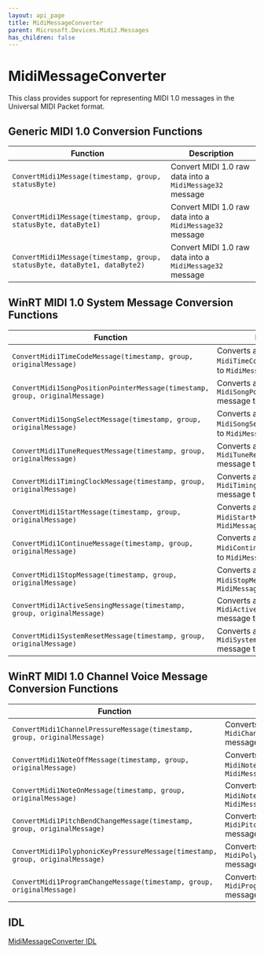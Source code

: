 ```yaml
---
layout: api_page
title: MidiMessageConverter
parent: Microsoft.Devices.Midi2.Messages
has_children: false
---
```


# MidiMessageConverter

This class provides support for representing MIDI 1.0 messages in the Universal MIDI Packet format.

## Generic MIDI 1.0 Conversion Functions

| Function | Description |
| --------------- | ----------- |
| `ConvertMidi1Message(timestamp, group, statusByte)` | Convert MIDI 1.0 raw data into a `MidiMessage32` message |
| `ConvertMidi1Message(timestamp, group, statusByte, dataByte1)` | Convert MIDI 1.0 raw data into a `MidiMessage32` message |
| `ConvertMidi1Message(timestamp, group, statusByte, dataByte1, dataByte2)` | Convert MIDI 1.0 raw data into a `MidiMessage32` message |

## WinRT MIDI 1.0 System Message Conversion Functions

| Function | Description |
| --------------- | ----------- |
| `ConvertMidi1TimeCodeMessage(timestamp, group, originalMessage)` | Converts a WinRT MIDI 1.0 `MidiTimeCodeMessage` message to `MidiMessage32`|
| `ConvertMidi1SongPositionPointerMessage(timestamp, group, originalMessage)` | Converts a WinRT MIDI 1.0 `MidiSongPositionPointerMessage` message to `MidiMessage32`|
| `ConvertMidi1SongSelectMessage(timestamp, group, originalMessage)` | Converts a WinRT MIDI 1.0 `MidiSongSelectMessage` message to `MidiMessage32`|
| `ConvertMidi1TuneRequestMessage(timestamp, group, originalMessage)` | Converts a WinRT MIDI 1.0 `MidiTuneRequestMessage` message to `MidiMessage32`|
| `ConvertMidi1TimingClockMessage(timestamp, group, originalMessage)` | Converts a WinRT MIDI 1.0 `MidiTimingClockMessage` message to `MidiMessage32`|
| `ConvertMidi1StartMessage(timestamp, group, originalMessage)` | Converts a WinRT MIDI 1.0 `MidiStartMessage` message to `MidiMessage32`|
| `ConvertMidi1ContinueMessage(timestamp, group, originalMessage)` | Converts a WinRT MIDI 1.0 `MidiContinueMessage` message to `MidiMessage32`|
| `ConvertMidi1StopMessage(timestamp, group, originalMessage)` | Converts a WinRT MIDI 1.0 `MidiStopMessage` message to `MidiMessage32`|
| `ConvertMidi1ActiveSensingMessage(timestamp, group, originalMessage)` | Converts a WinRT MIDI 1.0 `MidiActiveSensingMessage` message to `MidiMessage32`|
| `ConvertMidi1SystemResetMessage(timestamp, group, originalMessage)` | Converts a WinRT MIDI 1.0 `MidiSystemResetMessage` message to `MidiMessage32`|

## WinRT MIDI 1.0 Channel Voice Message Conversion Functions

| Function | Description |
| --------------- | ----------- |
| `ConvertMidi1ChannelPressureMessage(timestamp, group, originalMessage)` | Converts a WinRT MIDI 1.0 `MidiChannelPressureMessage` message to `MidiMessage32`|
| `ConvertMidi1NoteOffMessage(timestamp, group, originalMessage)` | Converts a WinRT MIDI 1.0 `MidiNoteOffMessage` message to `MidiMessage32`|
| `ConvertMidi1NoteOnMessage(timestamp, group, originalMessage)` | Converts a WinRT MIDI 1.0 `MidiNoteOnMessage` message to `MidiMessage32`|
| `ConvertMidi1PitchBendChangeMessage(timestamp, group, originalMessage)` | Converts a WinRT MIDI 1.0 `MidiPitchBendChangeMessage` message to `MidiMessage32`|
| `ConvertMidi1PolyphonicKeyPressureMessage(timestamp, group, originalMessage)` | Converts a WinRT MIDI 1.0 `MidiPolyphonicKeyPressureMessage` message to `MidiMessage32`|
| `ConvertMidi1ProgramChangeMessage(timestamp, group, originalMessage)` | Converts a WinRT MIDI 1.0 `MidiProgramChangeMessage` message to `MidiMessage32`|

## IDL

[MidiMessageConverter IDL](https://github.com/microsoft/MIDI/blob/main/src/api/Client/Midi2Client/MidiMessageConverter.idl)

